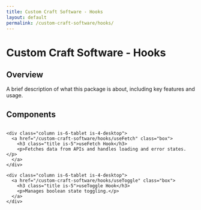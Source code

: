 ```yaml
---
title: Custom Craft Software - Hooks
layout: default
permalink: /custom-craft-software/hooks/
---
```


# Custom Craft Software - Hooks

## Overview
A brief description of what this package is about, including key features and usage.

## Components

<div class="container">
  <div class="columns is-multiline">
    
    <div class="column is-6-tablet is-4-desktop">
      <a href="/custom-craft-software/hooks/useFetch" class="box">
        <h3 class="title is-5">useFetch Hook</h3>
        <p>Fetches data from APIs and handles loading and error states.</p>
      </a>
    </div>
    
    <div class="column is-6-tablet is-4-desktop">
      <a href="/custom-craft-software/hooks/useToggle" class="box">
        <h3 class="title is-5">useToggle Hook</h3>
        <p>Manages boolean state toggling.</p>
      </a>
    </div>

  </div>
</div>